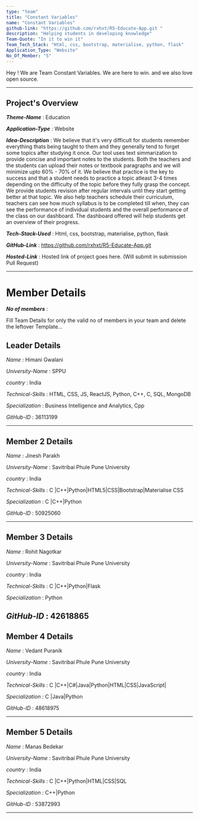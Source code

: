 ```yaml
---
type: "team"                   
title: "Constant Variables"
name: "Constant Variables"
github-link: "https://github.com/rxhxt/R5-Educate-App.git "
description: "Helping students in developing knowledge"
Team-Quote: "In it to win it"
Team_Tech_Stack: "Html, css, bootstrap, materialise, python, flask"
Application_Type: "Website"
No_Of_Member: "5"
---
```


Hey ! We are Team Constant Variables. We are here to win. and we also love open source.

---

## Project's Overview

_**Theme-Name**_ : Education

_**Application-Type**_ :   Website

_**Idea-Description**_ :    We believe that it's very difficult for students remember everything thats being taught to them and they generally tend to forget some topics after studying it once. Our tool uses text simmarization to provide concise and important notes to the students. Both the teachers and the students can upload their notes or textbook paragraphs and we will minimize upto 60% - 70% of it. We believe that practice is the key to success and that a student needs to practice a topic atleast 3-4 times depending on the difficulty of the topic before they fully grasp the concept. We provide students revision after regular intervals until they start getting better at that topic. We also help teachers schedule their curriculum, teachers can see how much syllabus is to be completed till when, they can see the performance of individual students and the overall performance of the class on our dashboard. The dashboard offered will help students get an overview of their progress.

_**Tech-Stack-Used**_ :  Html, css, bootstrap, materialise, python, flask

_**GitHub-Link**_ :  https://github.com/rxhxt/R5-Educate-App.git


_**Hosted-Link**_ :    Hosted link of project goes here. (Will submit in submission Pull Request)

---

# Member Details

_**No of members**_ : 

Fill Team Details for only the valid no of members in your team and delete the leftover Template...

## Leader Details

*Name* : Himani Gwalani

*University-Name* :  SPPU

*country* : India
 
*Technical-Skills* : HTML, CSS, JS, ReactJS, Python, C++, C, SQL, MongoDB

*Specialization* : Business Intelligence and Analytics, Cpp

*GitHub-ID* : 36113199

---

## Member 2 Details

*Name* : Jinesh Parakh

*University-Name* : Savitribai Phule Pune University

*country* : India
 
*Technical-Skills* : C |C++|Python|HTML5|CSS|Bootstrap|Materialise CSS

*Specialization* : C |C++|Python

*GitHub-ID* : 50925060

---

## Member 3 Details

*Name* : Rohit Nagotkar

*University-Name* : Savitribai Phule Pune University

*country* : India
 
*Technical-Skills* : C |C++|Python|Flask

*Specialization* : Python

*GitHub-ID* : 42618865
---

## Member 4 Details

*Name* : Vedant Puranik

*University-Name* : Savitribai Phule Pune University

*country* : India
 
*Technical-Skills* : C |C++|C#|Java|Python|HTML|CSS|JavaScript|

*Specialization* : C |Java|Python

*GitHub-ID* : 48618975

---

## Member 5 Details

*Name* : Manas Bedekar

*University-Name* : Savitribai Phule Pune University

*country* : India
 
*Technical-Skills* : C |C++|Python|HTML|CSS|SQL

*Specialization* : C++|Python

*GitHub-ID* : 53872993

---



